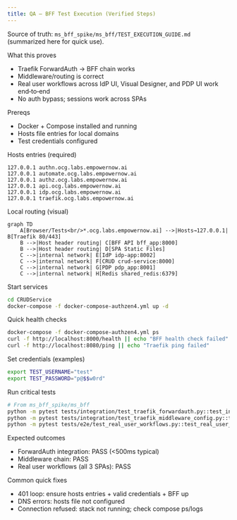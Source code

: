 ```yaml
---
title: QA — BFF Test Execution (Verified Steps)
---
```


Source of truth: `ms_bff_spike/ms_bff/TEST_EXECUTION_GUIDE.md` (summarized here for quick use).

What this proves

- Traefik ForwardAuth → BFF chain works
- Middleware/routing is correct
- Real user workflows across IdP UI, Visual Designer, and PDP UI work end‑to‑end
- No auth bypass; sessions work across SPAs

Prereqs

- Docker + Compose installed and running
- Hosts file entries for local domains
- Test credentials configured

Hosts entries (required)

```text
127.0.0.1 authn.ocg.labs.empowernow.ai
127.0.0.1 automate.ocg.labs.empowernow.ai
127.0.0.1 authz.ocg.labs.empowernow.ai
127.0.0.1 api.ocg.labs.empowernow.ai
127.0.0.1 idp.ocg.labs.empowernow.ai
127.0.0.1 traefik.ocg.labs.empowernow.ai
```

Local routing (visual)

```mermaid
graph TD
    A[Browser/Tests<br/>*.ocg.labs.empowernow.ai] -->|Hosts→127.0.0.1| B[Traefik 80/443]
    B -->|Host header routing| C[BFF API bff_app:8000]
    B -->|Host header routing| D[SPA Static Files]
    C -->|internal network| E[IdP idp-app:8002]
    C -->|internal network| F[CRUD crud-service:8000]
    C -->|internal network| G[PDP pdp_app:8001]
    C -->|internal network| H[Redis shared_redis:6379]
```

Start services

```bash
cd CRUDService
docker-compose -f docker-compose-authzen4.yml up -d
```

Quick health checks

```bash
docker-compose -f docker-compose-authzen4.yml ps
curl -f http://localhost:8000/health || echo "BFF health check failed"
curl -f http://localhost:8080/ping || echo "Traefik ping failed"
```

Set credentials (examples)

```bash
export TEST_USERNAME="test"
export TEST_PASSWORD="p@$$w0rd"
```

Run critical tests

```bash
# From ms_bff_spike/ms_bff
python -m pytest tests/integration/test_traefik_forwardauth.py::test_integration_traefik_forwardauth_full_flow -v -s
python -m pytest tests/integration/test_traefik_middleware_config.py::test_integration_traefik_middleware_chain -v -s
python -m pytest tests/e2e/test_real_user_workflows.py::test_real_user_workflow_integration -v -s
```

Expected outcomes

- ForwardAuth integration: PASS (<500ms typical)
- Middleware chain: PASS
- Real user workflows (all 3 SPAs): PASS

Common quick fixes

- 401 loop: ensure hosts entries + valid credentials + BFF up
- DNS errors: hosts file not configured
- Connection refused: stack not running; check compose ps/logs


